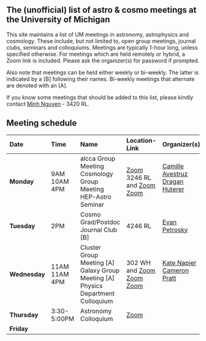 ## The (unofficial) list of astro & cosmo meetings at the University of Michigan

This site maintains a list of UM meetings in astronomy, astrophysics and cosmology. These include, but not limited to, open group meetings, journal clubs, seminars and colloquiums. Meetings are typically 1-hour long, unless specified otherwise. For meetings which are held remotely or hybrid, a Zoom link is included. Please ask the organizer(s) for password if prompted.

Also note that meetings can be held either weekly or bi-weekly. The latter is indicated by a [B] following their names. Bi-weekly meetings that alternate are denoted with an [A].

If you know some meetings that should be added to this list, please kindly contact [Minh Nguyen](mailto:nguyenmn@umich.edu) - 3420 RL.

## Meeting schedule

| Date        | Time          | Name                                            | Location-Link | Organizer(s) |
| :---------- | :------------ | :---------------------------------------------- | :------------ | :----------- |
| **Monday**     | 9AM <br> 10AM <br> 4PM | alcca Group Meeting <br> Cosmology Group Meeting <br> HEP-Astro Seminar  | [Zoom](https://umich.zoom.us/j/6514677175?pwd=ZC9jMU0yclFlQmEwZmUzdlpxL2xhQT09) <br> 3246 RL and [Zoom](https://umich.zoom.us/j/3169541237) <br> [Zoom](https://umich.zoom.us/j/91409362110)  | [Camille Avestruz](mailto:cavestru@umich.edu) <br> [Dragan Huterer](mailto:huterer@umich.edu) <br> &nbsp;       |
| **Tuesday**     | 2PM        |  Cosmo Grad/Postdoc Journal Club [B]    | 4246 RL		   | [Evan Petrosky](mailto:epetros@umich.edu.)
| **Wednesday** | 11AM <br> 11AM <br> 4PM | Cluster Group Meeting [A] <br> Galaxy Group Meeting [A] <br> Physics Department Colloquium | 302 WH and [Zoom]( https://umich.zoom.us/j/5476652018) <br> [Zoom](https://umich.zoom.us/j/9865861899) <br> [Zoom](https://umich.zoom.us/j/94692610056) | [Kate Napier](mailto:kanapier@umich.edu) <br> [Cameron Pratt](mailto:campratt@umich.edu) <br> &nbsp; |
| **Thursday**    | 3:30-5:00PM        | Astronomy Colloquium      | [Zoom](https://umich.zoom.us/j/97444738063)         |
| **Friday**      |         |       | 		   |
